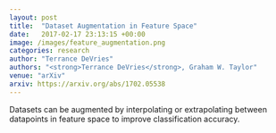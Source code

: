 ```yaml
---
layout: post
title:  "Dataset Augmentation in Feature Space"
date:   2017-02-17 23:13:15 +00:00
image: /images/feature_augmentation.png
categories: research
author: "Terrance DeVries"
authors: "<strong>Terrance DeVries</strong>, Graham W. Taylor"
venue: "arXiv"
arxiv: https://arxiv.org/abs/1702.05538
---
```

Datasets can be augmented by interpolating or extrapolating between datapoints in feature space to improve classification accuracy.